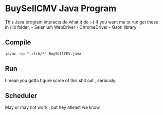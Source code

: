 # BuySellCMV Java Program

This Java program interacts do what it do ;-)
if you want me to run get these in /lib folder, 
	- Selenium WebDriver
	- ChromeDriver
	- Gson library

## Compile
```javac -cp ".:lib/*" BuySellCMV.java```

## Run 
I mean you gotta figure some of this shit out , seriously. 

## Scheduler
May or may not work , but hey atleast we know.



